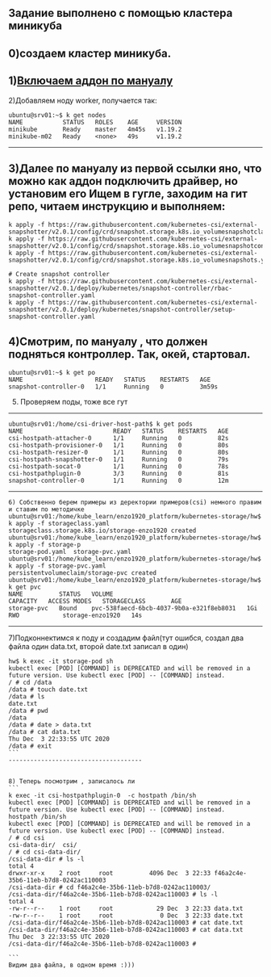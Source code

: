 
Задание выполнено с помощью кластера миникуба
---
0)создаем кластер миникуба.
---
1)[Включаем аддон по мануалу](https://minikube.sigs.k8s.io/docs/tutorials/volume_snapshots_and_csi/)
---
2)Добавляем ноду worker, получается так:
```
ubuntu@srv01:~$ k get nodes
NAME           STATUS   ROLES    AGE     VERSION
minikube       Ready    master   4m45s   v1.19.2
minikube-m02   Ready    <none>   49s     v1.19.2
```
---
3)Далее по мануалу из первой ссылки яно, что можно как аддон подключить драйвер, но установим его
Ищем в гугле, заходим на гит репо, читаем инструкцию и выполняем:
---
```
k apply -f https://raw.githubusercontent.com/kubernetes-csi/external-snapshotter/v2.0.1/config/crd/snapshot.storage.k8s.io_volumesnapshotclasses.yaml
k apply -f https://raw.githubusercontent.com/kubernetes-csi/external-snapshotter/v2.0.1/config/crd/snapshot.storage.k8s.io_volumesnapshotcontents.yaml
k apply -f https://raw.githubusercontent.com/kubernetes-csi/external-snapshotter/v2.0.1/config/crd/snapshot.storage.k8s.io_volumesnapshots.yaml

# Create snapshot controller
k apply -f https://raw.githubusercontent.com/kubernetes-csi/external-snapshotter/v2.0.1/deploy/kubernetes/snapshot-controller/rbac-snapshot-controller.yaml
k apply -f https://raw.githubusercontent.com/kubernetes-csi/external-snapshotter/v2.0.1/deploy/kubernetes/snapshot-controller/setup-snapshot-controller.yaml
```
4)Смотрим, по мануалу , что должен подняться контроллер. Так, окей, стартовал.
-----------------------------------
```
ubuntu@srv01:~$ k get po
NAME                    READY   STATUS    RESTARTS   AGE
snapshot-controller-0   1/1     Running   0          3m59s

```

5) Проверяем поды, тоже все гут
-----------------------------------
```
ubuntu@srv01:/home/csi-driver-host-path$ k get pods
NAME                         READY   STATUS    RESTARTS   AGE
csi-hostpath-attacher-0      1/1     Running   0          82s
csi-hostpath-provisioner-0   1/1     Running   0          80s
csi-hostpath-resizer-0       1/1     Running   0          80s
csi-hostpath-snapshotter-0   1/1     Running   0          79s
csi-hostpath-socat-0         1/1     Running   0          78s
csi-hostpathplugin-0         3/3     Running   0          81s
snapshot-controller-0        1/1     Running   0          12m
```
------------------------------------
```
6) Собственно берем примеры из деректории примеров(csi) немного правим и ставим по методичке
ubuntu@srv01:/home/kube_learn/enzo1920_platform/kubernetes-storage/hw$ k apply -f storageclass.yaml                    storageclass.storage.k8s.io/storage-enzo1920 created
ubuntu@srv01:/home/kube_learn/enzo1920_platform/kubernetes-storage/hw$ k apply -f storage-p
storage-pod.yaml  storage-pvc.yaml
ubuntu@srv01:/home/kube_learn/enzo1920_platform/kubernetes-storage/hw$ k apply -f storage-pvc.yaml
persistentvolumeclaim/storage-pvc created
ubuntu@srv01:/home/kube_learn/enzo1920_platform/kubernetes-storage/hw$ k get pvc
NAME          STATUS   VOLUME                                     CAPACITY   ACCESS MODES   STORAGECLASS       AGE
storage-pvc   Bound    pvc-538faecd-6bcb-4037-9b0a-e321f8eb8031   1Gi        RWO            storage-enzo1920   14s

```

-------------------------------------
7)Подконнектимся  к поду и создадим файл(тут ошибся, создал два файла один data.txt, второй date.txt записал в один)

````
hw$ k exec -it storage-pod sh
kubectl exec [POD] [COMMAND] is DEPRECATED and will be removed in a future version. Use kubectl exec [POD] -- [COMMAND] instead.
/ # cd /data
/data # touch date.txt
/data # ls
date.txt
/data # pwd
/data
/data # date > data.txt
/data # cat data.txt
Thu Dec  3 22:33:55 UTC 2020
/data # exit
```
-------------------------------------


8) Теперь посмотрим , записалось ли
```
k exec -it csi-hostpathplugin-0  -c hostpath /bin/sh
kubectl exec [POD] [COMMAND] is DEPRECATED and will be removed in a future version. Use kubectl exec [POD] -- [COMMAND] instead.
hostpath /bin/sh
kubectl exec [POD] [COMMAND] is DEPRECATED and will be removed in a future version. Use kubectl exec [POD] -- [COMMAND] instead.
/ # cd csi
csi-data-dir/  csi/
/ # cd csi-data-dir/
/csi-data-dir # ls -l
total 4
drwxr-xr-x    2 root     root          4096 Dec  3 22:33 f46a2c4e-35b6-11eb-b7d8-0242ac110003
/csi-data-dir # cd f46a2c4e-35b6-11eb-b7d8-0242ac110003/
/csi-data-dir/f46a2c4e-35b6-11eb-b7d8-0242ac110003 # ls -l
total 4
-rw-r--r--    1 root     root            29 Dec  3 22:33 data.txt
-rw-r--r--    1 root     root             0 Dec  3 22:33 date.txt
/csi-data-dir/f46a2c4e-35b6-11eb-b7d8-0242ac110003 # cat date.txt
/csi-data-dir/f46a2c4e-35b6-11eb-b7d8-0242ac110003 # cat data.txt
Thu Dec  3 22:33:55 UTC 2020
/csi-data-dir/f46a2c4e-35b6-11eb-b7d8-0242ac110003 #

```
Видим два файла, в одном время :)))


